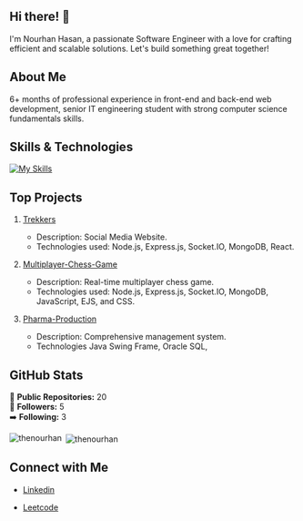 ## Hi there! 👋

I'm Nourhan Hasan, a passionate Software Engineer with a love for crafting efficient and scalable solutions. Let's build something great together!

## About Me

6+ months of professional experience in front-end and back-end web development, senior IT engineering student with strong computer science fundamentals skills.

## Skills & Technologies

[![My Skills](https://skillicons.dev/icons?i=js,html,css,react,nodejs,git,docker,mysql,nextjs,github,tailwind,cpp,mongodb,linux,postman,express,vscode,java,php&perline=8)](https://skillicons.dev)

## Top Projects

1. [Trekkers](https://github.com/TheNourhan/Social-Media-Website)
   - Description: Social Media Website.
   - Technologies used: Node.js, Express.js, Socket.IO, MongoDB, React.

2. [Multiplayer-Chess-Game](https://github.com/TheNourhan/Multiplayer-Chess-Game)
     - Description: Real-time multiplayer chess game.
     - Technologies used: Node.js, Express.js, Socket.IO, MongoDB, JavaScript, EJS, and CSS.

3. [Pharma-Production](https://github.com/TheNourhan/Pharma-Production)
   - Description: Comprehensive management system.
   - Technologies Java Swing Frame, Oracle SQL,

## GitHub Stats

🌟 **Public Repositories:** 20  
👥 **Followers:** 5  
➡️ **Following:** 3  


<p><img align="left" src="https://github-readme-stats.vercel.app/api/top-langs?username=thenourhan&show_icons=true&locale=en&layout=compact" alt="thenourhan" /></p>
<p>&nbsp;<img align="center" src="https://github-readme-stats.vercel.app/api?username=thenourhan&show_icons=true&locale=en" alt="thenourhan" /></p>


## Connect with Me

- [Linkedin](https://www.linkedin.com/in/nourhan-hasan)

- [Leetcode](https://www.leetcode.com/thenourhan)


